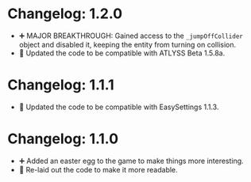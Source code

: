 # Changelog: 1.2.0
* ➕ MAJOR BREAKTHROUGH: Gained access to the `_jumpOffCollider` object and disabled it, keeping the entity from turning on collision.
* 🔄 Updated the code to be compatible with ATLYSS Beta 1.5.8a.

# Changelog: 1.1.1
* 🔄 Updated the code to be compatible with EasySettings 1.1.3.

# Changelog: 1.1.0
* ➕ Added an easter egg to the game to make things more interesting.
* 🔄 Re-laid out the code to make it more readable.